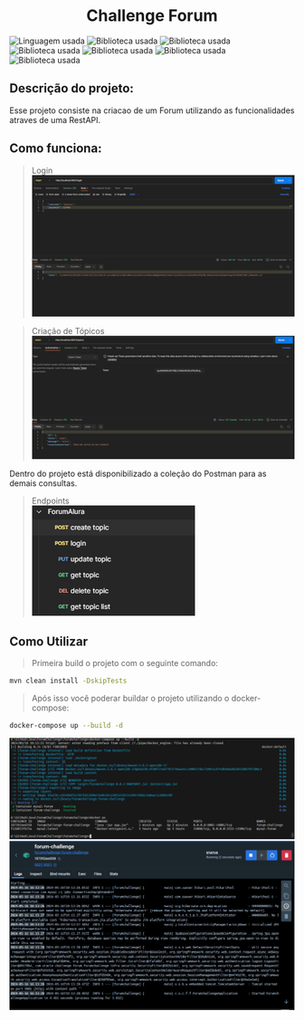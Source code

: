 <h1 align="center"> Challenge Forum </h1>

![Linguagem usada](https://img.shields.io/badge/JAVA:-17-005100?style=for-the-badge)
![Biblioteca usada](https://img.shields.io/badge/Biblioteca:-spring_jpa-3c0064?style=for-the-badge)
![Biblioteca usada](https://img.shields.io/badge/Biblioteca:-spring_security-3c0064?style=for-the-badge)
![Biblioteca usada](https://img.shields.io/badge/Biblioteca:-spring_devtools-3c0064?style=for-the-badge)
![Biblioteca usada](https://img.shields.io/badge/Biblioteca:-lombok-3c0064?style=for-the-badge)
![Biblioteca usada](https://img.shields.io/badge/Biblioteca:-mysql-3c0064?style=for-the-badge)
![Biblioteca usada](https://img.shields.io/badge/Biblioteca:-docker-3c0064?style=for-the-badge)

## Descrição do projeto:
<p align="justify">
Esse projeto consiste na criacao de um Forum utilizando as funcionalidades atraves de uma RestAPI.


## Como funciona:

>Login
![Image](/images/login.png)

>Criação de Tópicos
![Image](/images/topic.png)

Dentro do projeto está disponibilizado a coleção do Postman para as demais consultas.

>Endpoints \
![Image](/images/endpoints.png)

## Como Utilizar

> Primeira build o projeto com o seguinte comando:
``` bash 
mvn clean install -DskipTests 
```

> Após isso você poderar buildar o projeto utilizando o docker-compose:
``` bash
docker-compose up --build -d
```

![Image](/images/dcoker.png)
![Image](/images/docker-hub.png)
